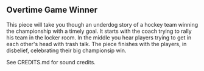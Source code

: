 ## Overtime Game Winner

This piece will take you though an underdog story of a hockey team winning the championship with a timely goal.
It starts with the coach trying to rally his team in the locker room.
In the middle you hear players trying to get in each other's head with trash talk.
The piece finishes with the players, in disbelief, celebrating their big championsip win. 

See CREDITS.md for sound credits.
